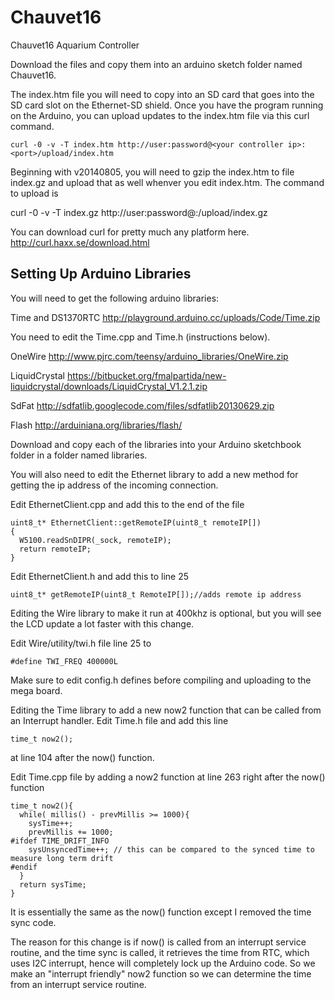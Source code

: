 Chauvet16
=========
Chauvet16 Aquarium Controller

Download the files and copy them into an arduino sketch folder named Chauvet16.

The index.htm file you will need to copy into an SD card that goes into the SD card slot on the Ethernet-SD shield. Once you have the program running on the Arduino, you can upload updates to the index.htm file via this curl command.

    curl -0 -v -T index.htm http://user:password@<your controller ip>:<port>/upload/index.htm
    
Beginning with v20140805, you will need to gzip the index.htm to file index.gz and upload that as well whenver you edit index.htm. The command to upload is

   curl -0 -v -T index.gz http://user:password@<your controller ip>:<port>/upload/index.gz

You can download curl for pretty much any platform here. 
http://curl.haxx.se/download.html

Setting Up Arduino Libraries
----------------------------

You will need to get the following arduino libraries:

Time and DS1370RTC
http://playground.arduino.cc/uploads/Code/Time.zip

You need to edit the Time.cpp and Time.h (instructions below).

OneWire
http://www.pjrc.com/teensy/arduino_libraries/OneWire.zip

LiquidCrystal
https://bitbucket.org/fmalpartida/new-liquidcrystal/downloads/LiquidCrystal_V1.2.1.zip

SdFat
http://sdfatlib.googlecode.com/files/sdfatlib20130629.zip

Flash
http://arduiniana.org/libraries/flash/

Download and copy each of the libraries into your Arduino sketchbook folder in a folder named libraries.

You will also need to edit the Ethernet library to add a new method for getting the ip address of the incoming connection.

Edit EthernetClient.cpp and add this to the end of the file

    uint8_t* EthernetClient::getRemoteIP(uint8_t remoteIP[])
    {
      W5100.readSnDIPR(_sock, remoteIP);
      return remoteIP;
    } 

Edit EthernetClient.h and add this to line 25

    uint8_t* getRemoteIP(uint8_t RemoteIP[]);//adds remote ip address

Editing the Wire library to make it run at 400khz is optional, but you will see the LCD update a lot faster with this change.

Edit Wire/utility/twi.h file line 25 to

    #define TWI_FREQ 400000L

Make sure to edit config.h defines before compiling and uploading to the mega board.


Editing the Time library to add a new now2 function that can be called from an Interrupt handler.
Edit Time.h file and add this line

    time_t now2();

at line 104 after the now() function.

Edit Time.cpp file by adding a now2 function at line 263 right after the now() function

    time_t now2(){
      while( millis() - prevMillis >= 1000){
        sysTime++;
        prevMillis += 1000;
    #ifdef TIME_DRIFT_INFO
        sysUnsyncedTime++; // this can be compared to the synced time to measure long term drift
    #endif
      }
      return sysTime;
    }

It is essentially the same as the now() function except I removed the time sync code.

The reason for this change is if now() is called from an interrupt service routine, and the time sync is called, it retrieves the time from RTC, which uses I2C interrupt, hence will completely lock up the Arduino code.
So we make an "interrupt friendly" now2 function so we can determine the time from an interrupt service routine.
